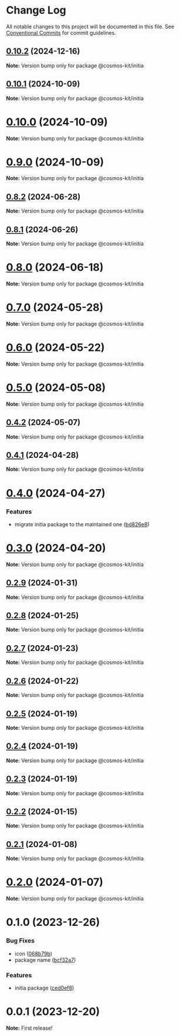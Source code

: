 # Change Log

All notable changes to this project will be documented in this file.
See [Conventional Commits](https://conventionalcommits.org) for commit guidelines.

## [0.10.2](https://github.com/cosmology-tech/cosmos-kit/compare/@cosmos-kit/initia@0.10.1...@cosmos-kit/initia@0.10.2) (2024-12-16)

**Note:** Version bump only for package @cosmos-kit/initia





## [0.10.1](https://github.com/cosmology-tech/cosmos-kit/compare/@cosmos-kit/initia@0.10.0...@cosmos-kit/initia@0.10.1) (2024-10-09)

**Note:** Version bump only for package @cosmos-kit/initia





# [0.10.0](https://github.com/cosmology-tech/cosmos-kit/compare/@cosmos-kit/initia@0.9.0...@cosmos-kit/initia@0.10.0) (2024-10-09)

**Note:** Version bump only for package @cosmos-kit/initia





# [0.9.0](https://github.com/cosmology-tech/cosmos-kit/compare/@cosmos-kit/initia@0.8.2...@cosmos-kit/initia@0.9.0) (2024-10-09)

**Note:** Version bump only for package @cosmos-kit/initia





## [0.8.2](https://github.com/cosmology-tech/cosmos-kit/compare/@cosmos-kit/initia@0.8.1...@cosmos-kit/initia@0.8.2) (2024-06-28)

**Note:** Version bump only for package @cosmos-kit/initia





## [0.8.1](https://github.com/cosmology-tech/cosmos-kit/compare/@cosmos-kit/initia@0.8.0...@cosmos-kit/initia@0.8.1) (2024-06-26)

**Note:** Version bump only for package @cosmos-kit/initia





# [0.8.0](https://github.com/cosmology-tech/cosmos-kit/compare/@cosmos-kit/initia@0.7.0...@cosmos-kit/initia@0.8.0) (2024-06-18)

**Note:** Version bump only for package @cosmos-kit/initia





# [0.7.0](https://github.com/cosmology-tech/cosmos-kit/compare/@cosmos-kit/initia@0.6.0...@cosmos-kit/initia@0.7.0) (2024-05-28)

**Note:** Version bump only for package @cosmos-kit/initia





# [0.6.0](https://github.com/cosmology-tech/cosmos-kit/compare/@cosmos-kit/initia@0.5.0...@cosmos-kit/initia@0.6.0) (2024-05-22)

**Note:** Version bump only for package @cosmos-kit/initia





# [0.5.0](https://github.com/cosmology-tech/cosmos-kit/compare/@cosmos-kit/initia@0.4.2...@cosmos-kit/initia@0.5.0) (2024-05-08)

**Note:** Version bump only for package @cosmos-kit/initia





## [0.4.2](https://github.com/cosmology-tech/cosmos-kit/compare/@cosmos-kit/initia@0.4.1...@cosmos-kit/initia@0.4.2) (2024-05-07)

**Note:** Version bump only for package @cosmos-kit/initia

## [0.4.1](https://github.com/cosmology-tech/cosmos-kit/compare/@cosmos-kit/initia@0.4.0...@cosmos-kit/initia@0.4.1) (2024-04-28)

**Note:** Version bump only for package @cosmos-kit/initia

# [0.4.0](https://github.com/cosmology-tech/cosmos-kit/compare/@cosmos-kit/initia@0.3.0...@cosmos-kit/initia@0.4.0) (2024-04-27)

### Features

- migrate initia package to the maintained one ([bd826e8](https://github.com/cosmology-tech/cosmos-kit/commit/bd826e84494e4ccf8867a5a24e7c5dd45e7e8ac0))

# [0.3.0](https://github.com/cosmology-tech/cosmos-kit/compare/@cosmos-kit/initia@0.2.9...@cosmos-kit/initia@0.3.0) (2024-04-20)

**Note:** Version bump only for package @cosmos-kit/initia

## [0.2.9](https://github.com/cosmology-tech/cosmos-kit/compare/@cosmos-kit/initia@0.2.8...@cosmos-kit/initia@0.2.9) (2024-01-31)

**Note:** Version bump only for package @cosmos-kit/initia

## [0.2.8](https://github.com/cosmology-tech/cosmos-kit/compare/@cosmos-kit/initia@0.2.7...@cosmos-kit/initia@0.2.8) (2024-01-25)

**Note:** Version bump only for package @cosmos-kit/initia

## [0.2.7](https://github.com/cosmology-tech/cosmos-kit/compare/@cosmos-kit/initia@0.2.6...@cosmos-kit/initia@0.2.7) (2024-01-23)

**Note:** Version bump only for package @cosmos-kit/initia

## [0.2.6](https://github.com/cosmology-tech/cosmos-kit/compare/@cosmos-kit/initia@0.2.5...@cosmos-kit/initia@0.2.6) (2024-01-22)

**Note:** Version bump only for package @cosmos-kit/initia

## [0.2.5](https://github.com/cosmology-tech/cosmos-kit/compare/@cosmos-kit/initia@0.2.4...@cosmos-kit/initia@0.2.5) (2024-01-19)

**Note:** Version bump only for package @cosmos-kit/initia

## [0.2.4](https://github.com/cosmology-tech/cosmos-kit/compare/@cosmos-kit/initia@0.2.3...@cosmos-kit/initia@0.2.4) (2024-01-19)

**Note:** Version bump only for package @cosmos-kit/initia

## [0.2.3](https://github.com/cosmology-tech/cosmos-kit/compare/@cosmos-kit/initia@0.2.2...@cosmos-kit/initia@0.2.3) (2024-01-19)

**Note:** Version bump only for package @cosmos-kit/initia

## [0.2.2](https://github.com/cosmology-tech/cosmos-kit/compare/@cosmos-kit/initia@0.2.1...@cosmos-kit/initia@0.2.2) (2024-01-15)

**Note:** Version bump only for package @cosmos-kit/initia

## [0.2.1](https://github.com/cosmology-tech/cosmos-kit/compare/@cosmos-kit/initia@0.2.0...@cosmos-kit/initia@0.2.1) (2024-01-08)

**Note:** Version bump only for package @cosmos-kit/initia

# [0.2.0](https://github.com/cosmology-tech/cosmos-kit/compare/@cosmos-kit/initia@0.1.0...@cosmos-kit/initia@0.2.0) (2024-01-07)

**Note:** Version bump only for package @cosmos-kit/initia

# 0.1.0 (2023-12-26)

### Bug Fixes

- icon ([068b79b](https://github.com/cosmology-tech/cosmos-kit/commit/068b79bfb66a030ec11578a8d351107732030811))
- package name ([bcf32a7](https://github.com/cosmology-tech/cosmos-kit/commit/bcf32a7e60ca74ff19c222f7dc01aabe877d665a))

### Features

- initia package ([ced0ef8](https://github.com/cosmology-tech/cosmos-kit/commit/ced0ef8f4d2e0b1f6dd815003dc351f8eda39d6a))

# 0.0.1 (2023-12-20)

**Note:** First release!
